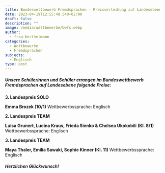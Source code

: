 ```yaml
---
title: Bundeswettbewerb Fremdsprachen - Preisverleihung auf Landesebene
date: 2023-04-19T12:55:48.540+02:00
draft: false
description: ""
image: /media/wettbewerbe/bwfs.webp
author:
  - frau-berthelmann
categories:
  - Wettbewerbe
  - Fremdsprachen
subjects:
  - Englisch
type: post
---
```

##### ***Unsere Schülerinnen und Schüler errangen im Bundeswettbewerb Fremdsprachen auf Landesebene folgende Preise:***

**3. Landespreis SOLO**

**Emma Brozek (10/1)** Wettbewerbssprache: Englisch

**2. Landespreis TEAM**

**Luisa Grunert, Lucina Kraus, Frieda Sienko & Chelsea Ukokobili** **(Kl. 8/1)** Wettbewerbssprache: Englisch

**3. Landespreis TEAM**

**Maya Thaler, Emilia Sawaki, Sophie Kinner (Kl. 11)** Wettbewerbssprache: Englisch


##### ***Herzlichen Glückwunsch!***
